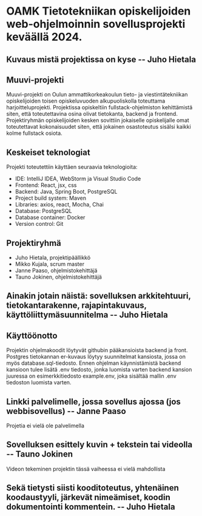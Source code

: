 # OAMK Tietotekniikan opiskelijoiden web-ohjelmoinnin sovellusprojekti keväällä 2024.

## Kuvaus mistä projektissa on kyse  --  Juho Hietala

## Muuvi-projekti

Muuvi-projekti on Oulun ammattikorkeakoulun tieto- ja viestintätekniikan opiskelijoiden toisen opiskeluvuoden alkupuoliskolla toteuttama harjoitteluprojekti.
Projektissa opiskeltiin fullstack-ohjelmiston kehittämistä siten, että toteutettavina osina olivat tietokanta, backend ja frontend. Projektiryhmän opiskelijoiden kesken sovittiin jokaiselle opiskelijalle omat toteutettavat kokonaisuudet siten, että jokainen osastoteutus sisälsi kaikki kolme fullstack osiota.

## Keskeiset teknologiat

Projekti toteutettiin käyttäen seuraavia teknologioita: 
- IDE: IntelliJ IDEA, WebStorm  ja Visual Studio Code
- Frontend: React, jsx, css
- Backend: Java, Spring Boot, PostgreSQL
- Project build system: Maven
- Libraries: axios, react, Mocha, Chai
- Database: PostgreSQL
- Database container: Docker
- Version control: Git


## Projektiryhmä

- Juho Hietala, projektipäällikkö
- Mikko Kujala, scrum master
- Janne Paaso, ohjelmistokehittäjä
- Tauno Jokinen, ohjelmistokehittäjä

## Ainakin jotain näistä: sovelluksen arkkitehtuuri, tietokantarakenne, rajapintakuvaus, käyttöliittymäsuunnitelma  --  Juho Hietala

## Käyttöönotto

Projektin ohjelmakoodit löytyvät githubin pääkansioista backend ja front. Postgres tietokannan er-kuvaus löytyy suunnitelmat kansiosta, jossa on myös database.sql-tiedosto. Ennen ohjelman käynnistämistä backend kansioon tulee lisätä .env tiedosto, jonka luomista varten backend kansion juuressa on esimerkkitiedosto example.env, joka sisältää mallin .env tiedoston luomista varten.

## Linkki palvelimelle, jossa sovellus ajossa (jos webbisovellus)  --  Janne Paaso

Projetia ei vielä ole palvelimella

## Sovelluksen esittely kuvin + tekstein tai videolla  --  Tauno Jokinen

Videon tekeminen projektin tässä vaiheessa ei vielä mahdollista

## Sekä tietysti siisti kooditoteutus, yhtenäinen koodaustyyli, järkevät nimeämiset, koodin dokumentointi kommentein.  --  Juho Hietala

